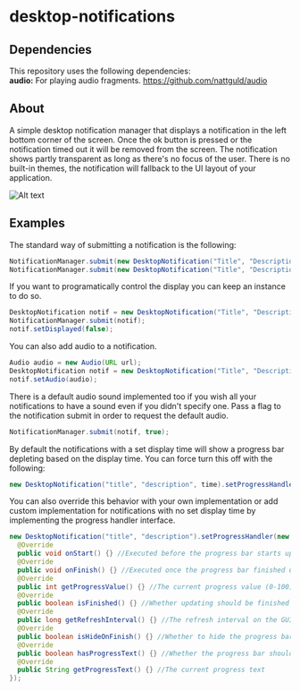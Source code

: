 # desktop-notifications

## Dependencies
This repository uses the following dependencies:  
**audio:** For playing audio fragments. https://github.com/nattguld/audio  

## About
A simple desktop notification manager that displays a notification in the left bottom corner of the screen.
Once the ok button is pressed or the notification timed out it will be removed from the screen.
The notification shows partly transparent as long as there's no focus of the user. There is no built-in themes, the notification will fallback to the UI layout of your application.

![Alt text](https://i.imgur.com/Gtw2s5m.png "")

## Examples
The standard way of submitting a notification is the following:
```java
NotificationManager.submit(new DesktopNotification("Title", "Description", int displayTimeInSeconds);
NotificationManager.submit(new DesktopNotification("Title", "Description");
```

If you want to programatically control the display you can keep an instance to do so.
```java
DesktopNotification notif = new DesktopNotification("Title", "Description");
NotificationManager.submit(notif);
notif.setDisplayed(false);
```

You can also add audio to a notification.
```java
Audio audio = new Audio(URL url);
DesktopNotification notif = new DesktopNotification("Title", "Description", int optionalDisplayTimeInSeconds);
notif.setAudio(audio);
```

There is a default audio sound implemented too if you wish all your notifications to have a sound even if you didn't specify one.
Pass a flag to the notification submit in order to request the default audio.
```java
NotificationManager.submit(notif, true);
```

By default the notifications with a set display time will show a progress bar depleting based on the display time.
You can force turn this off with the following:
```java
new DesktopNotification("title", "description", time).setProgressHandler(null);
```

You can also override this behavior with your own implementation or add custom implementation for notifications with no set display time by implementing the progress handler interface.
```java
new DesktopNotification("title", "description").setProgressHandler(new IProgressBarHandler() {
  @Override
  public void onStart() {} //Executed before the progress bar starts updating
  @Override
  public void onFinish() {} //Executed once the progress bar finished updating
  @Override
  public int getProgressValue() {} //The current progress value (0-100)
  @Override
  public boolean isFinished() {} //Whether updating should be finished or not
  @Override
  public long getRefreshInterval() {} //The refresh interval on the GUI for the progress bar
  @Override
  public boolean isHideOnFinish() {} //Whether to hide the progress bar once finished or not
  @Override
  public boolean hasProgressText() {} //Whether the progress bar should show text or not
  @Override
  public String getProgressText() {} //The current progress text
});
```
